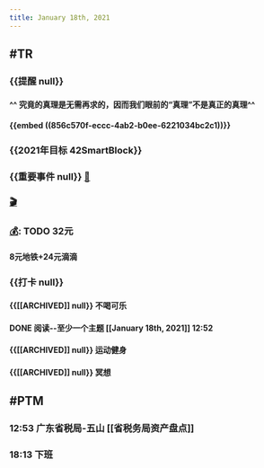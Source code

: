 ```yaml
---
title: January 18th, 2021
---
```


## #TR
### {{提醒 null}}
#### ^^ 究竟的真理是无需再求的，因而我们眼前的“真理”不是真正的真理^^ 

#### {{embed ((856c570f-eccc-4ab2-b0ee-6221034bc2c1))}}

### {{2021年目标 42SmartBlock}}

### {{重要事件 null}} [🧸]([[Theday]])
#### 

### [🎬]([[PTM]]) 

### [💰]([[Tobill]]): TODO  32元
#### 8元地铁+24元滴滴

### {{打卡 null}}
#### {{[[ARCHIVED]] null}} 不喝可乐

#### DONE 阅读--至少一个主题 [[January 18th, 2021]] 12:52

#### {{[[ARCHIVED]] null}} 运动健身

#### {{[[ARCHIVED]] null}} 冥想

## #PTM
### 12:53 广东省税局-五山 [[省税务局资产盘点]]

### 18:13 下班
